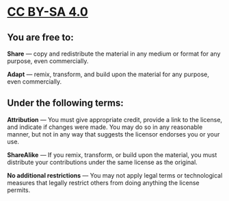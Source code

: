 # [CC BY-SA 4.0](https://creativecommons.org/licenses/by-sa/4.0/ "CC BY-SA 4.0")

## You are free to:

**Share** — copy and redistribute the material in any medium or format
for any purpose, even commercially.

**Adapt** — remix, transform, and build upon the material
for any purpose, even commercially. 

## Under the following terms:

**Attribution** — You must give appropriate credit, provide a link to the license, and indicate if changes were made. You may do so in any reasonable manner, but not in any way that suggests the licensor endorses you or your use.

**ShareAlike** — If you remix, transform, or build upon the material, you must distribute your contributions under the same license as the original. 

**No additional restrictions** — You may not apply legal terms or technological measures that legally restrict others from doing anything the license permits.
